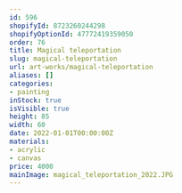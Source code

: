 ```yaml
---
id: 596
shopifyId: 8723260244298
shopifyOptionId: 47772419359050
order: 76
title: Magical teleportation
slug: magical-teleportation
url: art-works/magical-teleportation
aliases: []
categories:
- painting
inStock: true
isVisible: true
height: 85
width: 60
date: 2022-01-01T00:00:00Z
materials:
- acrylic
- canvas
price: 4000
mainImage: magical_teleportation_2022.JPG
---
```

